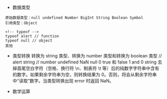 - 数据类型
```
原始数据类型：null undefined Number BigInt String Boolean Symbol
引用类型：Object
```

```
<!-- typeof -->
typeof alert // function
typeof null // object
其他
```




- 类型转换
转换为 string 类型、转换为 number 类型和转换为 boolean 类型
// alert string
// number
undefined	NaN
null	0
true 和 false	1 and 0
string	去掉首尾空白字符（空格、换行符 \n、制表符 \t 等）后的纯数字字符串中含有的数字。如果剩余字符串为空，则转换结果为 0。否则，将会从剩余字符串中“读取”数字。当类型转换出现 error 时返回 NaN。



- 数学运算
